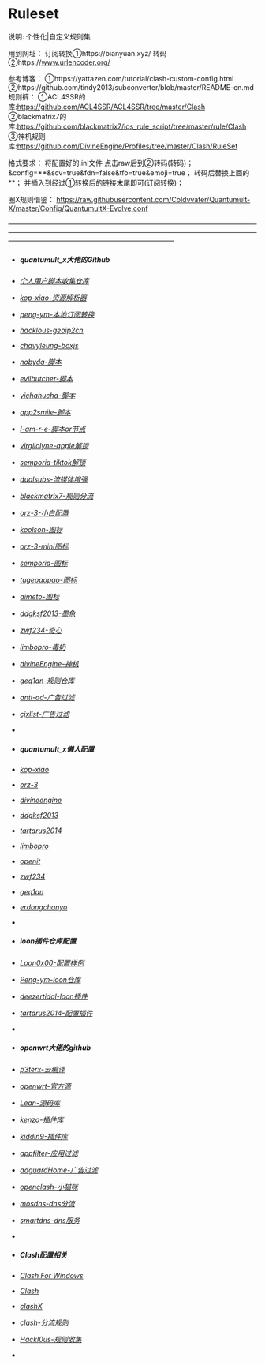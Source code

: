 # Ruleset
说明:
个性化|自定义规则集

用到网址：
订阅转换①https://bianyuan.xyz/
转码②https://www.urlencoder.org/
        
参考博客：
①https://yattazen.com/tutorial/clash-custom-config.html
②https://github.com/tindy2013/subconverter/blob/master/README-cn.md
规则裤：
①ACL4SSR的库:https://github.com/ACL4SSR/ACL4SSR/tree/master/Clash
②blackmatrix7的库:https://github.com/blackmatrix7/ios_rule_script/tree/master/rule/Clash
③神机规则库:https://github.com/DivineEngine/Profiles/tree/master/Clash/RuleSet

格式要求：
        将配置好的.ini文件 点击raw后到②转码(转码)；
        &config=**&scv=true&fdn=false&tfo=true&emoji=true；
        转码后替换上面的 **；
        并插入到经过①转换后的链接末尾即可(订阅转换)；
        
 圈X规则借鉴：
 https://raw.githubusercontent.com/Coldvvater/Quantumult-X/master/Config/QuantumultX-Evolve.conf
 
 ————————————————————————————————————————————————————————————————————————————————————————————————

- ##### quantumult_x大佬的Github #####
- *[个人用户脚本收集仓库](https://github.com/Chen95a)*
- *[kop-xiao-资源解析器](https://github.com/KOP-XIAO/QuantumultX)*
- *[peng-ym-本地订阅转换](https://github.com/Peng-YM/Sub-Store)*
- *[hacklous-geoip2cn](https://github.com/Hackl0us/GeoIP2-CN)*
- *[chavyleung-boxjs](https://github.com/chavyleung/boxjs-doc)*
- *[nobyda-脚本](https://github.com/NobyDa/Script)*
- *[evilbutcher-脚本](https://github.com/evilbutcher/Quantumult_X)*
- *[yichahucha-脚本](https://github.com/yichahucha/surge)*
- *[app2smile-脚本](https://github.com/app2smile/rules)*
- *[I-am-r-e-脚本or节点](https://github.com/I-am-R-E/QuantumultX)*
- *[virgilclyne-apple解锁](https://github.com/VirgilClyne/iRingo)*
- *[semporia-tiktok解锁](https://github.com/Semporia/TikTok-Unlock)*
- *[dualsubs-流媒体增强](https://github.com/DualSubs/DualSubs)*
- *[blackmatrix7-规则分流](https://github.com/blackmatrix7/ios_rule_script)*
- *[orz-3-小白配置](https://github.com/Orz-3/QuantumultX)*
- *[koolson-图标](https://github.com/Koolson/Qure)*
- *[orz-3-mini图标](https://github.com/Orz-3/mini)*
- *[semporia-图标](https://github.com/Semporia/Hand-Painted-icon)*
- *[tugepaopao-图标](https://github.com/tugepaopao/Image-Storage)*
- *[aimeto-图标](https://github.com/aimetu/icons)*
- *[ddgksf2013-墨魚](https://github.com/ddgksf2013/Cuttlefish)*
- *[zwf234-奇心](https://github.com/zwf234/rules)*
- *[limbopro-毒奶](https://github.com/limbopro/Adblock4limbo)*
- *[divineEngine-神机](https://github.com/DivineEngine/Profiles/tree/master/Quantumult)*
- *[geq1an-规则仓库](https://github.com/GeQ1an/Rules/tree/master)*
- *[anti-ad-广告过滤](https://github.com/privacy-protection-tools/anti-AD)*
- *[cjxlist-广告过滤](https://github.com/cjx82630/cjxlist)*
- *[]()*

- ##### quantumult_x懒人配置 #####
- *[kop-xiao](https://raw.githubusercontent.com/KOP-XIAO/QuantumultX/master/QuantumultX_Profiles.conf)*
- *[orz-3](https://raw.githubusercontent.com/Orz-3/QuantumultX/master/Orz-3.conf)*
- *[divineengine](https://raw.githubusercontent.com/DivineEngine/Profiles/master/Quantumult/Outbound.conf)*
- *[ddgksf2013](https://raw.githubusercontent.com/ddgksf2013/Cuttlefish/master/Profile/QuantumultX.conf)*
- *[tartarus2014](https://raw.githubusercontent.com/Tartarus2014/QuantumultX-Script/main/QuanX.conf)*
- *[limbopro](https://raw.githubusercontent.com/limbopro/Profiles4limbo/main/full.conf)*
- *[openit](https://raw.githubusercontent.com/yu-steven/openit/main/Quanx.conf)*
- *[zwf234](https://raw.githubusercontent.com/zwf234/rules/master/QuantumultX/qixin.conf)*
- *[geq1an](https://raw.githubusercontent.com/GeQ1an/Rules/master/QuantumultX/QuantumultX.conf)*
- *[erdongchanyo](https://raw.githubusercontent.com/erdongchanyo/Rules/main/Quantumult%20X/LazyConf/QuantumultX_EDC-Lazy.conf)*
- *[]()*

- ##### loon插件仓库配置 #####
- *[Loon0x00-配置样例](https://github.com/Loon0x00/LoonManual)*
- *[Peng-ym-loon仓库](https://loon-gallery.vercel.app/)*
- *[deezertidal-loon插件](https://github.com/deezertidal/private)*
- *[tartarus2014-配置插件](https://github.com/Tartarus2014/Loon-Script)*
- *[]()*

- ##### openwrt大佬的github #####
- *[p3terx-云编译](https://github.com/P3TERX/Actions-OpenWrt)*
- *[openwrt-官方源](https://github.com/openwrt/openwrt)*
- *[Lean-源码库](https://github.com/coolsnowwolf/lede)*
- *[kenzo-插件库](https://github.com/kenzok8/openwrt-packages)*
- *[kiddin9-插件库](https://github.com/kiddin9/openwrt-packages)*
- *[appfilter-应用过滤](https://github.com/destan19/OpenAppFilter)*
- *[adguardHome-广告过滤](https://github.com/AdguardTeam/AdGuardHome/wiki/Getting-Started#update)*
- *[openclash-小猫咪](https://github.com/vernesong/OpenClash)*
- *[mosdns-dns分流](https://github.com/IrineSistiana/mosdns)*
- *[smartdns-dns服务](https://github.com/pymumu/smartdns)*
- *[]()*

- ##### Clash配置相关 #####
- *[Clash For Windows](https://github.com/ender-zhao/Clash-for-Windows_Chinese-Attached)*
- *[Clash](https://github.com/Dreamacro/clash)*
- *[clashX](https://github.com/yichengchen/clashX)*
- *[clash-分流规则](https://github.com/Loyalsoldier/clash-rules)*
- *[Hackl0us-规则收集](https://github.com/Hackl0us/SS-Rule-Snippet)*
- *[]()*        
